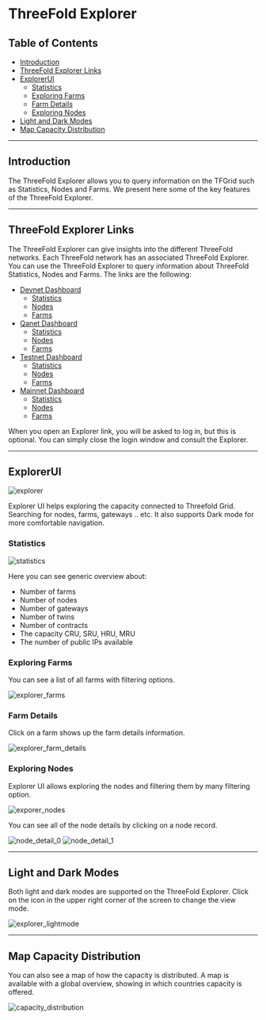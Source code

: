 <h1> ThreeFold Explorer </h1>

<h2> Table of Contents </h2>

- [Introduction](#introduction)
- [ThreeFold Explorer Links](#threefold-explorer-links)
- [ExplorerUI](#explorerui)
  - [Statistics](#statistics)
  - [Exploring Farms](#exploring-farms)
  - [Farm Details](#farm-details)
  - [Exploring Nodes](#exploring-nodes)
- [Light and Dark Modes](#light-and-dark-modes)
- [Map Capacity Distribution](#map-capacity-distribution)

***

## Introduction

The ThreeFold Explorer allows you to query information on the TFGrid such as Statistics, Nodes and Farms. We present here some of the key features of the ThreeFold Explorer. 
***

## ThreeFold Explorer Links

The ThreeFold Explorer can give insights into the different ThreeFold networks. Each ThreeFold network has an associated ThreeFold Explorer. You can use the ThreeFold Explorer to query information about ThreeFold Statistics, Nodes and Farms. The links are the following:

- [Devnet Dashboard](https://dashboard.dev.grid.tf)
  - [Statistics](https://dashboard.dev.grid.tf/explorer/statistics)
  - [Nodes](https://dashboard.dev.grid.tf/explorer/nodes)
  - [Farms](https://dashboard.dev.grid.tf/explorer/farms)
- [Qanet Dashboard](https://dashboard.qa.grid.tf)
  - [Statistics](https://dashboard.qa.grid.tf/explorer/statistics)
  - [Nodes](https://dashboard.qa.grid.tf/explorer/nodes)
  - [Farms](https://dashboard.qa.grid.tf/explorer/farms)
- [Testnet Dashboard](https://dashboard.test.grid.tf)
  - [Statistics](https://dashboard.test.grid.tf/explorer/statistics)
  - [Nodes](https://dashboard.test.grid.tf/explorer/nodes)
  - [Farms](https://dashboard.test.grid.tf/explorer/farms)
- [Mainnet Dashboard](https://dashboard.grid.tf) 
  - [Statistics](https://dashboard.grid.tf/explorer/statistics)
  - [Nodes](https://dashboard.grid.tf/explorer/nodes)
  - [Farms](https://dashboard.grid.tf/explorer/farms)

When you open an Explorer link, you will be asked to log in, but this is optional. You can simply close the login window and consult the Explorer.

***

## ExplorerUI
![explorer](../img/explorer_basics_.png)

Explorer UI helps exploring the capacity connected to Threefold Grid. Searching for nodes, farms, gateways .. etc. It also supports Dark mode for more comfortable navigation.

###  Statistics

![statistics](../img/explorer_basics_2.png)

Here you can see generic overview about:

- Number of farms
- Number of nodes
- Number of gateways
- Number of twins
- Number of contracts
- The capacity CRU, SRU, HRU, MRU
- The number of public IPs available

### Exploring Farms

You can see a list of all farms with filtering options.

![explorer_farms](../img/explorer_farms.png)

### Farm Details

Click on a farm shows up the farm details information.

![explorer_farm_details](../img/explorer_farm_details.png)

### Exploring Nodes

Explorer UI allows exploring the nodes and filtering them by many filtering option.

![exporer_nodes](../img/explorer_basics_.png)

You can see all of the node details by clicking on a node record.

![node_detail_0](../img/node_detail_.png)
![node_detail_1](../img/node_detail_1.png)

***

## Light and Dark Modes

Both light and dark modes are supported on the ThreeFold Explorer. Click on the icon in the upper right corner of the screen to change the view mode.

![explorer_lightmode](../img/explorer_darkmode.png)

***

## Map Capacity Distribution

You can also see a map of how the capacity is distributed.
A map is available with a global overview, showing in which countries capacity is offered.

![capacity_distribution](../img/explorer_nodes_distribution.png)





